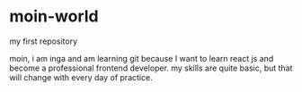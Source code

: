 # moin-world
my first repository

moin, i am inga and am learning git because I want to learn react js and become a professional frontend developer.
my skills are quite basic, but that will change with every day of practice.
